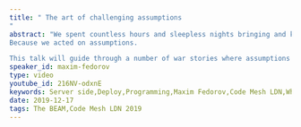```yaml
---
title: " The art of challenging assumptions
"
abstract: "We spent countless hours and sleepless nights bringing and keeping up server-side of the most successful messaging service in the world. Looking back, how many choices we'd change? And how to ensure we make the right one next time? The real problem is that programmers have spent far too much time worrying about efficiency in the wrong places and at the wrong times; premature optimization is the root of all evil (Donald Knuth). But why does it happen? Why did we do something we didn't really want?
Because we acted on assumptions. 

This talk will guide through a number of war stories where assumptions were made and acted on. There were regrets and disappointments, and we learned to challenge assumptions in the hard way. Now it's time to share what we learnt so far."
speaker_id: maxim-fedorov
type: video
youtube_id: 216NV-odxnE
keywords: Server side,Deploy,Programming,Maxim Fedorov,Code Mesh LDN,WhatsApp
date: 2019-12-17
tags: The BEAM,Code Mesh LDN 2019
---
```


